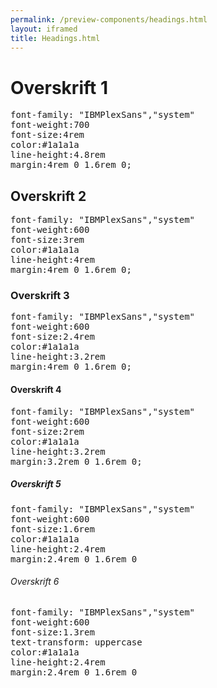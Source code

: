 ```yaml
--- 
permalink: /preview-components/headings.html
layout: iframed 
title: Headings.html
---
```

<div class="container">
    <div class="row">
        <div class="col-12 col-md-6">
            <h1>Overskrift 1</h1>
        </div>
        <div class="col-12 col-md-6">
            <pre>font-family: "IBMPlexSans","system"<br>font-weight:700<br>font-size:4rem<br>color:#1a1a1a<br>line-height:4.8rem<br>margin:4rem 0 1.6rem 0;</pre>
        </div>
    </div>
    <div class="row">
        <div class="col-12 col-md-6">
            <h2>Overskrift 2</h2>
        </div>
        <div class="col-12 col-md-6">
            <pre>font-family: "IBMPlexSans","system"<br>font-weight:600<br>font-size:3rem<br>color:#1a1a1a<br>line-height:4rem<br>margin:4rem 0 1.6rem 0;</pre>
        </div>
    </div>
    <div class="row">
        <div class="col-12 col-md-6">
            <h3>Overskrift 3</h3>
        </div>
        <div class="col-12 col-md-6">
            <pre>font-family: "IBMPlexSans","system"<br>font-weight:600<br>font-size:2.4rem<br>color:#1a1a1a<br>line-height:3.2rem<br>margin:4rem 0 1.6rem 0;</pre>
        </div>
    </div>
    <div class="row">
        <div class="col-12 col-md-6">
            <h4>Overskrift 4</h4>
        </div>
        <div class="col-12 col-md-6">
            <pre>font-family: "IBMPlexSans","system"<br>font-weight:600<br>font-size:2rem<br>color:#1a1a1a<br>line-height:3.2rem<br>margin:3.2rem 0 1.6rem 0;</pre>
        </div>
    </div>
    <div class="row">
        <div class="col-12 col-md-6">
            <h5>Overskrift 5</h5>
        </div>
        <div class="col-12 col-md-6">
            <pre>font-family: "IBMPlexSans","system"<br>font-weight:600<br>font-size:1.6rem<br>color:#1a1a1a<br>line-height:2.4rem<br>margin:2.4rem 0 1.6rem 0</pre>
        </div>
    </div>
    <div class="row">
        <div class="col-12 col-md-6">
            <h6>Overskrift 6</h6>
        </div>
        <div class="col-12 col-md-6">
            <pre>font-family: "IBMPlexSans","system"<br>font-weight:600<br>font-size:1.3rem<br>text-transform: uppercase<br>color:#1a1a1a<br>line-height:2.4rem<br>margin:2.4rem 0 1.6rem 0</pre>
        </div>
    </div>
</div>